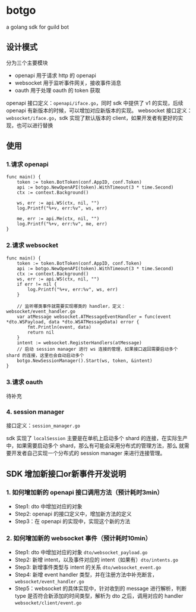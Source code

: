 # botgo
a golang sdk for guild bot

## 设计模式
分为三个主要模块

- openapi 用于请求 http 的 openapi
- websocket 用于监听事件网关，接收事件消息
- oauth 用于处理 oauth 的 token 获取

openapi 接口定义：`openapi/iface.go`，同时 sdk 中提供了 v1 的实现，后续 openapi 有新版本的时候，可以增加对应新版本的实现。
websocket 接口定义：`websocket/iface.go`，sdk 实现了默认版本的 client，如果开发者有更好的实现，也可以进行替换

## 使用

### 1.请求 openapi

```golang
func main() {
	token := token.BotToken(conf.AppID, conf.Token)
	api := botgo.NewOpenAPI(token).WithTimeout(3 * time.Second)
	ctx := context.Background()
	
	ws, err := api.WS(ctx, nil, "")
	log.Printf("%+v, err:%v", ws, err)
    
	me, err := api.Me(ctx, nil, "")
    log.Printf("%+v, err:%v", me, err)
}
```

### 2.请求 websocket

```golang
func main() {
    token := token.BotToken(conf.AppID, conf.Token)
    api := botgo.NewOpenAPI(token).WithTimeout(3 * time.Second)
    ctx := context.Background()
    ws, err := api.WS(ctx, nil, "")
    if err != nil {
        log.Printf("%+v, err:%v", ws, err)
    }

    // 监听哪类事件就需要实现哪类的 handler，定义：websocket/event_handler.go
    var atMessage websocket.ATMessageEventHandler = func(event *dto.WSPayload, data *dto.WSATMessageData) error {
        fmt.Println(event, data)
        return nil
    }
    intent := websocket.RegisterHandlers(atMessage)
    // 启动 session manager 进行 ws 连接的管理，如果接口返回需要启动多个 shard 的连接，这里也会自动启动多个
    botgo.NewSessionManager().Start(ws, token, &intent)
}
```

### 3.请求 oauth 

待补充

### 4. session manager
接口定义：`session_manager.go`

sdk 实现了 `localSession` 主要是在单机上启动多个 shard 的连接，在实际生产中，如果需要启动多个 shard，那么有可能会采用分布式的管理方法，那么
就需要开发者自己实现一个分布式的 session manager 来进行连接管理。

## SDK 增加新接口or新事件开发说明

### 1. 如何增加新的 openapi 接口调用方法（预计耗时3min）

- Step1: dto 中增加对应的对象
- Step2: openapi 的接口定义中，增加新方法的定义
- Step3：在 openapi 的实现中，实现这个新的方法

### 2. 如何增加新的 websocket 事件（预计耗时10min）

- Step1: dto 中增加对应的对象 `dto/websocket_payload.go`
- Step2: 新增 intent，以及事件对应的 intent（如果有）`dto/intents.go`
- Step3: 新增事件类型与 intent 的关系 `dto/websocket_event.go`
- Step4: 新增 event handler 类型，并在注册方法中补充断言，`websocket/event_handler.go`
- Step5：websocket 的具体实现中，针对收到的 message 进行解析，判断 type 是否符合新添加的时间类型，解析为 dto 之后，调用对应的 handler `websocket/client/event.go`

